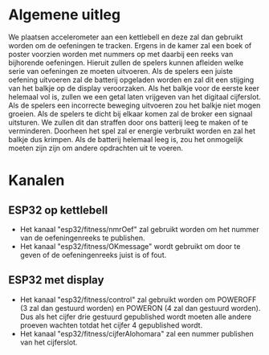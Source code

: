 # Algemene uitleg
We plaatsen accelerometer aan een kettlebell en deze zal dan gebruikt worden om de oefeningen te tracken. Ergens in de kamer zal een boek of poster voorzien worden met nummers op met daarbij een reeks van bijhorende oefeningen. Hieruit zullen de spelers kunnen afleiden welke serie van oefeningen ze moeten uitvoeren. Als de spelers een juiste oefening uitvoeren zal de batterij opgeladen worden en zal dit een stijging van het balkje op de display veroorzaken. Als het balkje voor de eerste keer helemaal vol is, zullen we een getal laten vrijgeven van het digitaal cijferslot. Als de spelers een incorrecte beweging uitvoeren zou het balkje niet mogen groeien. Als de spelers te dicht bij elkaar komen zal de broker een signaal uitsturen. We zullen dit dan straffen door ons batterij leeg te maken of te verminderen. Doorheen het spel zal er energie verbruikt worden en zal het balkje dus krimpen. Als de batterij helemaal leeg is, zou het onmogelijk moeten zijn zijn om andere opdrachten uit te voeren.

# Kanalen
## ESP32 op kettlebell
- Het kanaal "esp32/fitness/nmrOef" zal gebruikt worden om het nummer van de oefeningenreeks te publishen. 
- Het kanaal "esp32/fitness/OKmessage" wordt gebruikt om door te geven of de oefeningenreeks juist is of fout.

## ESP32 met display
- Het kanaal "esp32/fitness/control" zal gebruikt worden om POWEROFF (3 zal dan gestuurd worden) en  POWERON (4 zal dan gestuurd worden). Dus als het cijfer drie gestuurd gepublished wordt moeten alle andere proeven wachten totdat het cijfer 4 gepublished wordt.
- Het kanaal "esp32/fitness/cijferAlohomara" zal een nummer publishen van het cijferslot.

